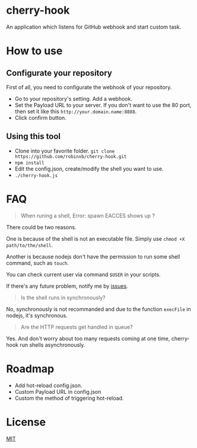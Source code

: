 cherry-hook
===========

An application which listens for GitHub webhook and start custom task.


How to use
===========



Configurate your repository
-----------

First of all, you need to configurate the webhook of your repository.

+ Go to your repository's setting. Add a webhook.
+ Set the Payload URL to your server. If you don't want to use the 80 port, then set it like this `http://your.domain.name:8888`.
+ Click confirm button. 

Using this tool
-----------

+ Clone into your favorite folder. `git clone https://github.com/robinxb/cherry-hook.git`
+ `npm install`
+ Edit the config.json, create/modify the shell you want to use.
+ `./cherry-hook.js`

FAQ
===========

> When runing a shell, Error: spawn EACCES shows up ?

There could be two reasons.

One is because of the shell is not an executable file. Simply use `chmod +X path/to/the/shell`.

Another is because nodejs don't have the permission to run some shell command, such as `touch`.

You can check current user via command `$USER` in your scripts.

If there's any future problem, notify me by [issues](https://github.com/robinxb/cherry-hook/issues).

> Is the shell runs in synchronously?

No, synchronously is not recommanded and due to the function `execFile` in nodejs, it's synchronous.

> Are the HTTP requests get handled in queue?

Yes. And don't worry about too many requests coming at one time, cherry-hook run shells asynchronously.

Roadmap
===========

+ Add hot-reload config.json.
+ Custom Payload URL in config.json
+ Custom the method of triggering hot-reload.

License
===========

[MIT](https://github.com/robinxb/cherry-hook/blob/master/LICENSE)

